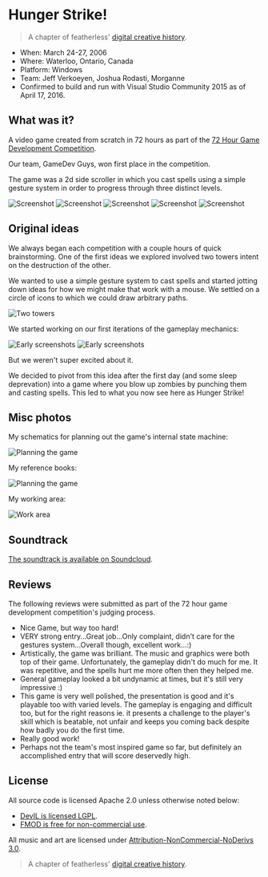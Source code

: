 # Hunger Strike!

> A chapter of featherless' [digital creative history](https://github.com/featherless/digital-creative-history).

- When: March 24-27, 2006
- Where: Waterloo, Ontario, Canada
- Platform: Windows
- Team: Jeff Verkoeyen, Joshua Rodasti, Morganne
- Confirmed to build and run with Visual Studio Community 2015 as of April 17, 2016.

## What was it?

A video game created from scratch in 72 hours as part of the
[72 Hour Game Development Competition](https://github.com/featherless/72hourgdc).

Our team, GameDev Guys, won first place in the competition.

The game was a 2d side scroller in which you cast spells using a simple gesture system in order to
progress through three distinct levels.

![Screenshot](photos/shot1.gif)
![Screenshot](photos/shot2.gif)
![Screenshot](photos/shot3.gif)
![Screenshot](photos/shot4.gif)
![Screenshot](photos/shot5.gif)

## Original ideas

We always began each competition with a couple hours of quick brainstorming. One of the first ideas
we explored involved two towers intent on the destruction of the other.

We wanted to use a simple gesture system to cast spells and started jotting down ideas for how we
might make that work with a mouse. We settled on a circle of icons to which we could draw arbitrary
paths.

![Two towers](photos/ideas.jpg)

We started working on our first iterations of the gameplay mechanics:

![Early screenshots](photos/screen1.jpg)
![Early screenshots](photos/screen2.gif)

But we weren't super excited about it.

We decided to pivot from this idea after the first day (and some sleep deprevation) into a game
where you blow up zombies by punching them and casting spells. This led to what you now see here as
Hunger Strike!

## Misc photos

My schematics for planning out the game's internal state machine:

![Planning the game](photos/layout.gif)

My reference books:

![Planning the game](photos/reference.jpg)

My working area:

![Work area](photos/workarea1.jpg)

## Soundtrack

[The soundtrack is available on Soundcloud](https://soundcloud.com/featherless-digital-creative-history/sets/2006-hunger-strike).

## Reviews

The following reviews were submitted as part of the 72 hour game development competition's judging
process.

- Nice Game, but way too hard!
- VERY strong entry...Great job...Only complaint, didn't care for the gestures system...Overall
  though, excellent work...:)
- Artistically, the game was brilliant.  The music and graphics were both top of their game. 
  Unfortunately, the gameplay didn't do much for me.  It was repetitive, and the spells hurt me more
  often then they helped me.
- General gameplay looked a bit undynamic at times, but it's still very impressive :)
- This game is very well polished, the presentation is good and it's playable too with varied
  levels.  The gameplay is engaging and difficult too, but for the right reasons ie. it presents a
  challenge to the player's skill which is beatable, not unfair and keeps you coming back despite
  how badly you do the first time.
- Really good work!
- Perhaps not the team's most inspired game so far, but definitely an accomplished entry that will
  score deservedly high.

## License

All source code is licensed Apache 2.0 unless otherwise noted below:

- [DevIL is licensed LGPL](http://openil.sourceforge.net/license.php).
- [FMOD is free for non-commercial use](https://www.fmod.org/files/public/LICENSE.TXT).

All music and art are licensed under [Attribution-NonCommercial-NoDerivs 3.0](https://creativecommons.org/licenses/by-nc-nd/3.0/us/).

> A chapter of featherless' [digital creative history](https://github.com/featherless/digital-creative-history).
